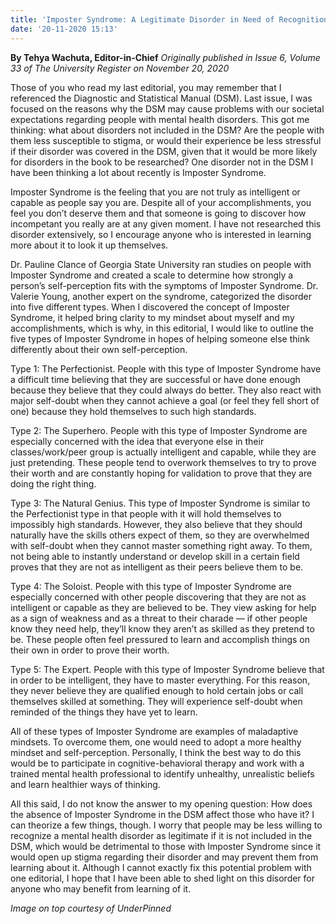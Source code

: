 ```yaml
---
title: 'Imposter Syndrome: A Legitimate Disorder in Need of Recognition'
date: '20-11-2020 15:13'
---
```


**By Tehya Wachuta, Editor-in-Chief** _Originally published in Issue 6, Volume 33 of The University Register on November 20, 2020_

Those of you who read my last editorial, you may remember that I referenced the Diagnostic and Statistical Manual (DSM). Last issue, I was focused on the reasons why the DSM may cause problems with our societal expectations regarding people with mental health disorders. This got me thinking: what about disorders not included in the DSM? Are the people with them less susceptible to stigma, or would their experience be less stressful if their disorder was covered in the DSM, given that it would be more likely for disorders in the book to be researched? One disorder not in the DSM I have been thinking a lot about recently is Imposter Syndrome.

Imposter Syndrome is the feeling that you are not truly as intelligent or capable as people say you are. Despite all of your accomplishments, you feel you don’t deserve them and that someone is going to discover how incompetant you really are at any given moment. I have not researched this disorder extensively, so I encourage anyone who is interested in learning more about it to look it up themselves. 

Dr. Pauline Clance of Georgia State University ran studies on people with Imposter Syndrome and created a scale to determine how strongly a person’s self-perception fits with the symptoms of Imposter Syndrome. Dr. Valerie Young, another expert on the syndrome, categorized the disorder into five different types. When I discovered the concept of Imposter Syndrome, it helped bring clarity to my mindset about myself and my accomplishments, which is why, in this editorial, I would like to outline the five types of Imposter Syndrome in hopes of helping someone else think differently about their own self-perception.

Type 1: The Perfectionist. People with this type of Imposter Syndrome have a difficult time believing that they are successful or have done enough because they believe that they could always do better. They also react with major self-doubt when they cannot achieve a goal (or feel they fell short of one) because they hold themselves to such high standards.

Type 2: The Superhero. People with this type of Imposter Syndrome are especially concerned with the idea that everyone else in their classes/work/peer group is actually intelligent and capable, while they are just pretending. These people tend to overwork themselves to try to prove their worth and are constantly hoping for validation to prove that they are doing the right thing.

Type 3: The Natural Genius. This type of Imposter Syndrome is similar to the Perfectionist type in that people with it will hold themselves to impossibly high standards. However, they also believe that they should naturally have the skills others expect of them, so they are overwhelmed with self-doubt when they cannot master something right away. To them, not being able to instantly understand or develop skill in a certain field proves that they are not as intelligent as their peers believe them to be.

Type 4: The Soloist. People with this type of Imposter Syndrome are especially concerned with other people discovering that they are not as intelligent or capable as they are believed to be. They view asking for help as a sign of weakness and as a threat to their charade — if other people know they need help, they’ll know they aren’t as skilled as they pretend to be. These people often feel pressured to learn and accomplish things on their own in order to prove their worth.

Type 5: The Expert. People with this type of Imposter Syndrome believe that in order to be intelligent, they have to master everything. For this reason, they never believe they are qualified enough to hold certain jobs or call themselves skilled at something. They will experience self-doubt when reminded of the things they have yet to learn.

All of these types of Imposter Syndrome are examples of maladaptive mindsets. To overcome them, one would need to adopt a more healthy mindset and self-perception. Personally, I think the best way to do this would be to participate in cognitive-behavioral therapy and work with a trained mental health professional to identify unhealthy, unrealistic beliefs and learn healthier ways of thinking.

All this said, I do not know the answer to my opening question: How does the absence of Imposter Syndrome in the DSM affect those who have it? I can theorize a few things, though. I worry that people may be less willing to recognize a mental health disorder as legitimate if it is not included in the DSM, which would be detrimental to those with Imposter Syndrome since it would open up stigma regarding their disorder and may prevent them from learning about it. Although I cannot exactly fix this potential problem with one editorial, I hope that I have been able to shed light on this disorder for anyone who may benefit from learning of it.

_Image on top courtesy of UnderPinned_

